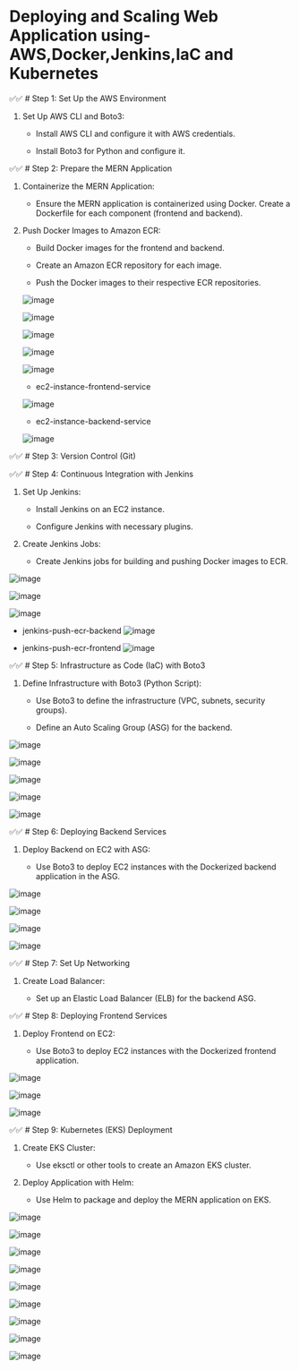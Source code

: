 # Deploying and Scaling Web Application using- AWS,Docker,Jenkins,IaC and Kubernetes


✅✅ # Step 1: Set Up the AWS Environment

1. Set Up AWS CLI and Boto3:
   - Install AWS CLI and configure it with AWS credentials.

   - Install Boto3 for Python and configure it.

✅✅ # Step 2: Prepare the MERN Application

1. Containerize the MERN Application:

   - Ensure the MERN application is containerized using Docker. Create a Dockerfile for each component (frontend and backend).

2. Push Docker Images to Amazon ECR:

   - Build Docker images for the frontend and backend.

   - Create an Amazon ECR repository for each image.

   - Push the Docker images to their respective ECR repositories.
  

   ![image](https://github.com/user-attachments/assets/adce5cca-926f-4861-ace4-ade3d685602b)


   ![image](https://github.com/user-attachments/assets/4551fb80-0413-4e1d-8a18-c0c3a10c1138)


   ![image](https://github.com/user-attachments/assets/ddab429c-3f41-4979-b9a0-5a78f9d661f8)


   ![image](https://github.com/user-attachments/assets/9e87cef7-2292-47bf-bf2e-9dcc6e7f5db0)


   ![image](https://github.com/user-attachments/assets/f23f55f3-33e5-49ee-9113-b7ca994dbcb7)


   - ec2-instance-frontend-service

   ![image](https://github.com/user-attachments/assets/08e09bdc-7727-44fb-93ad-070f9f03cd15)


   - ec2-instance-backend-service
  
   ![image](https://github.com/user-attachments/assets/b5f748f7-dc36-463f-9cf1-26cbaebac9fa)


✅✅ # Step 3: Version Control (Git)


✅✅ # Step 4: Continuous Integration with Jenkins

1. Set Up Jenkins:

   - Install Jenkins on an EC2 instance.

   - Configure Jenkins with necessary plugins.

2. Create Jenkins Jobs:

   - Create Jenkins jobs for building and pushing Docker images to ECR.
  

![image](https://github.com/user-attachments/assets/5c23713f-4701-4b65-9c4c-64741332037d)


![image](https://github.com/user-attachments/assets/85e42463-46e9-4f5f-b83c-8d7be1c22871)


![image](https://github.com/user-attachments/assets/07766ff7-a416-47a1-99a9-4c2eae3dd873)

- jenkins-push-ecr-backend
  ![image](https://github.com/user-attachments/assets/80391d9d-de93-43c7-88b6-972b488d9c2f)


- jenkins-push-ecr-frontend
  ![image](https://github.com/user-attachments/assets/90d193af-f621-41c8-861e-b3abd9b5514e)


✅✅ # Step 5: Infrastructure as Code (IaC) with Boto3

1. Define Infrastructure with Boto3 (Python Script):

   - Use Boto3 to define the infrastructure (VPC, subnets, security groups).

   - Define an Auto Scaling Group (ASG) for the backend.
  

![image](https://github.com/user-attachments/assets/aa7fcfc7-a811-4a7e-a539-5cea359ed3af)

![image](https://github.com/user-attachments/assets/2d179e92-12f8-4314-a3f0-c76dd63081dd)

![image](https://github.com/user-attachments/assets/c7647c28-9d80-4393-830f-e5ef31e9c4e8)

![image](https://github.com/user-attachments/assets/a36bac01-cb2f-488b-87d4-d77eb8be52bf)

![image](https://github.com/user-attachments/assets/020f2a6c-f7bf-46c2-9c03-d68533d10613)

   

✅✅ # Step 6: Deploying Backend Services

1. Deploy Backend on EC2 with ASG:

   - Use Boto3 to deploy EC2 instances with the Dockerized backend application in the ASG.
  
![image](https://github.com/user-attachments/assets/8710caec-755a-4482-bf10-556c5979e667)

![image](https://github.com/user-attachments/assets/e4b59709-2028-4885-b479-36edc3409fc5)

![image](https://github.com/user-attachments/assets/894ca3fd-2b6c-44a1-9ae9-90a2a658c609)

![image](https://github.com/user-attachments/assets/6617cbe8-b63c-48a2-9a2a-064595225ba2)


✅✅ # Step 7: Set Up Networking

1. Create Load Balancer:

   - Set up an Elastic Load Balancer (ELB) for the backend ASG.


✅✅ # Step 8: Deploying Frontend Services

1. Deploy Frontend on EC2:

   - Use Boto3 to deploy EC2 instances with the Dockerized frontend application.

![image](https://github.com/user-attachments/assets/42745784-6798-40ad-ba1a-37d5f5bcec53)

![image](https://github.com/user-attachments/assets/425bf9e3-be23-4f18-9885-010b2093a559)

![image](https://github.com/user-attachments/assets/9fdd4492-4709-4f3c-97fa-f90f9ad88b16)


✅✅ # Step 9: Kubernetes (EKS) Deployment

1. Create EKS Cluster:

   - Use eksctl or other tools to create an Amazon EKS cluster.

2. Deploy Application with Helm:

   - Use Helm to package and deploy the MERN application on EKS.
  
![image](https://github.com/user-attachments/assets/b31ea7d0-6d42-4e37-982a-883cc0e9d3ab)

![image](https://github.com/user-attachments/assets/0ed4bc8d-beaa-4cd6-81b8-9350e5cc7343)

![image](https://github.com/user-attachments/assets/7cad7839-6765-4eae-beab-ec556f81ef28)

![image](https://github.com/user-attachments/assets/4fc4cc19-0e46-42ca-a960-3f72ca2a604e)

![image](https://github.com/user-attachments/assets/6771d903-a188-4314-af15-17c172c92762)

![image](https://github.com/user-attachments/assets/c64f9090-98ca-43f2-b698-1880a0209736)

![image](https://github.com/user-attachments/assets/641d7672-56fc-46fb-9b98-c7f2c9173985)

![image](https://github.com/user-attachments/assets/29985275-8eda-48dc-a1d8-2c90311b7b35)

![image](https://github.com/user-attachments/assets/2b532ee6-1f44-45f8-b6dc-7c15b57f8e59)









